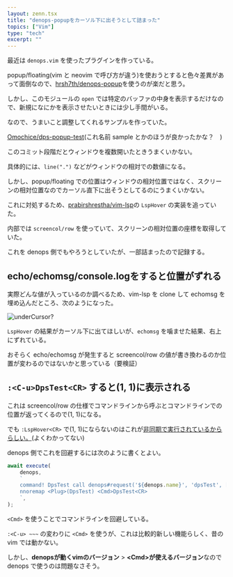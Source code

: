 ```yaml
---
layout: zenn.tsx
title: "denops-popupをカーソル下に出そうとして詰まった"
topics: ["Vim"]
type: "tech"
excerpt: ""
---
```


最近は `denops.vim` を使ったプラグインを作っている。

popup/floating(vim と neovim で呼び方が違う)を使おうとすると色々差異があって面倒なので、[hrsh7th/denops-popup](https://github.com/hrsh7th/denops-popup)を使うのが楽だと思う。

しかし、このモジュールの `open` では特定のバッファの中身を表示するだけなので、新規になにかを表示させたいときには少し手間がいる。

なので、うまいこと調整してくれるサンプルを作っていた。

[Omochice/dps-popup-test](https://github.com/Omochice/dps-popup-test/tree/fc981ebf53f9db8aecded0e894dea1fdd9042e76)(これ名前 sample とかのほうが良かったかな？　)

このコミット段階だとウィンドウを複数開いたときうまくいかない。

具体的には、`line(".")` などがウィンドウの相対での数値になる。

しかし、popup/floating での位置はウィンドウの相対位置ではなく、スクリーンの相対位置なのでカーソル直下に出そうとしてるのにうまくいかない。

これに対処するため、[prabirshrestha/vim-lsp](https://github.com/prabirshrestha/vim-lsp)の `LspHover` の実装を追っていた。

内部では `screencol/row` を使っていて、スクリーンの相対位置の座標を取得していた。

これを denops 側でもやろうとしていたが、一部詰まったので記録する。

## echo/echomsg/console.logをすると位置がずれる

実際どんな値が入っているのか調べるため、vim-lsp を clone して echomsg を埋め込んだところ、次のようになった。

![underCursor?](https://i.gyazo.com/40d81695550c1123051851b609848971.png)

`LspHover` の結果がカーソル下に出てほしいが、`echomsg` を噛ませた結果、右上にずれている。

おそらく echo/echomsg が発生すると screencol/row の値が書き換わるのか位置が変わるのではないかと思っている（要検証）

## `:<C-u>DpsTest<CR>` すると(1, 1)に表示される

これは screencol/row の仕様でコマンドラインから呼ぶとコマンドラインでの位置が返ってくるので(1, 1)になる。

でも `:LspHover<CR>` で(1, 1)にならないのはこれが[非同期で実行されているかららしい。](https://github.com/prabirshrestha/vim-lsp/blob/7ba553effb021293c9ff5176b91e76da71797825/autoload/lsp/internal/document_hover/under_cursor.vim#L36)(よくわかってない)

denops 側でこれを回避するには次のように書くとよい。

```typescript
await execute(
    denops,
    `
    command! DpsTest call denops#request('${denops.name}', 'dpsTest', [])
    nnoremap <Plug>(DpsTest) <Cmd>DpsTest<CR>
    `,
);
```

`<Cmd>` を使うことでコマンドラインを回避している。

`:<C-u> ~~~` の変わりに `<Cmd>` を使うが、これは比較的新しい機能らしく、昔の vim では動かない。

しかし、**denopsが動くvimのバージョン** > **\<Cmd>が使えるバージョン**なので denops で使うのは問題なさそう。

